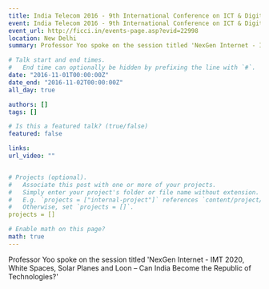 ```yaml
---
title: India Telecom 2016 - 9th International Conference on ICT & Digital Technology
event: India Telecom 2016 - 9th International Conference on ICT & Digital Technology
event_url: http://ficci.in/events-page.asp?evid=22998
location: New Delhi
summary: Professor Yoo spoke on the session titled 'NexGen Internet - IMT 2020, White Spaces, Solar Planes and Loon – Can India Become the Republic of Technologies?'

# Talk start and end times.
#   End time can optionally be hidden by prefixing the line with `#`.
date: "2016-11-01T00:00:00Z"
date_end: "2016-11-02T00:00:00Z"
all_day: true

authors: []
tags: []

# Is this a featured talk? (true/false)
featured: false

links:
url_video: ""


# Projects (optional).
#   Associate this post with one or more of your projects.
#   Simply enter your project's folder or file name without extension.
#   E.g. `projects = ["internal-project"]` references `content/project/deep-learning/index.md`.
#   Otherwise, set `projects = []`.
projects = []

# Enable math on this page?
math: true
---
```


Professor Yoo spoke on the session titled 'NexGen Internet - IMT 2020, White Spaces, Solar Planes and Loon – Can India Become the Republic of Technologies?'


